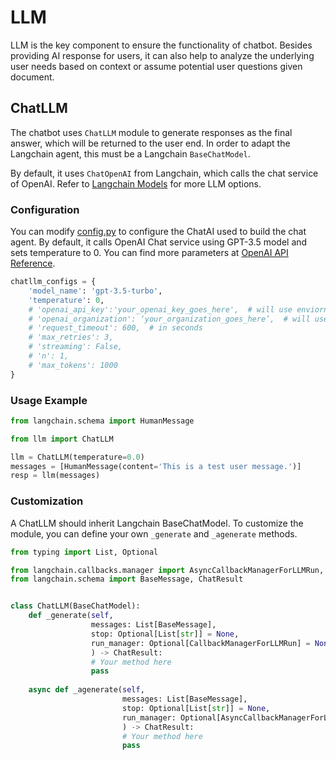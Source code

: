 # LLM

LLM is the key component to ensure the functionality of chatbot. Besides providing AI response for users, it can also help to analyze the underlying user needs based on context or assume potential user questions given document.

## ChatLLM

The chatbot uses `ChatLLM` module to generate responses as the final answer, which will be returned to the user end. In order to adapt the Langchain agent, this must be a Langchain `BaseChatModel`.

By default, it uses `ChatOpenAI` from Langchain, which calls the chat service of OpenAI.
Refer to [Langchain Models](https://python.langchain.com/en/latest/modules/models.html) for more LLM options.

### Configuration

You can modify [config.py](./config.py) to configure the ChatAI used to build the chat agent.
By default, it calls OpenAI Chat service using GPT-3.5 model and sets temperature to 0.
You can find more parameters at [OpenAI API Reference](https://platform.openai.com/docs/api-reference/chat).

```python
chatllm_configs = {
    'model_name': 'gpt-3.5-turbo',
    'temperature': 0,
    # 'openai_api_key':'your_openai_key_goes_here',  # will use enviornment variable if not set in configs
    # 'openai_organization': ‘your_organization_goes_here’,  # will use enviornment variable if not set in configs
    # 'request_timeout': 600,  # in seconds
    # 'max_retries': 3,
    # 'streaming': False,
    # 'n': 1,
    # 'max_tokens': 1000
}
```

### Usage Example

```python
from langchain.schema import HumanMessage

from llm import ChatLLM

llm = ChatLLM(temperature=0.0)
messages = [HumanMessage(content='This is a test user message.')]
resp = llm(messages)
```

### Customization

A ChatLLM should inherit Langchain BaseChatModel.
To customize the module, you can define your own `_generate` and `_agenerate` methods.

```python
from typing import List, Optional

from langchain.callbacks.manager import AsyncCallbackManagerForLLMRun, CallbackManagerForLLMRun
from langchain.schema import BaseMessage, ChatResult


class ChatLLM(BaseChatModel):
    def _generate(self,
                  messages: List[BaseMessage],
                  stop: Optional[List[str]] = None,
                  run_manager: Optional[CallbackManagerForLLMRun] = None
                  ) -> ChatResult:
                  # Your method here
                  pass
    
    async def _agenerate(self,
                         messages: List[BaseMessage],
                         stop: Optional[List[str]] = None,
                         run_manager: Optional[AsyncCallbackManagerForLLMRun] = None,
                         ) -> ChatResult:
                         # Your method here
                         pass
```
